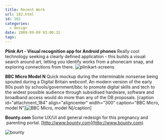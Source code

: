 ```yaml
---
title: Recent Work
url: 182.html
id: 182
categories:
  - design
date: 2009-09-09 03:00:32
tags:
---
```


**Plink Art - Visual recognition app for Android phones** Really cool technology seeking a clearly defined application - this builds a visual search around art, letting you identify works from a phonecam snap, and exploring connections from there. ![plinikart-screens](/wpimages/2009/09/plinikart-screens-300x300.jpg "plinikart-screens") 

**BBC Micro Model N** Quick mockup during the interminable nonsense being spouted during a Digital Britain webconf. An modern version of the early 80s push by schools/government/bbc to promote digital skills and tech to the widest possible audience through subsidised hardware, software and broadband access would do more than any of the DB proposals. \[caption id="attachment_184" align="aligncenter" width="300" caption="BBC Micro, model N"\]![BBC Micro, model N](/wpimages/2009/09/bbc-micro-model-n-300x260.jpg "bbc-micro-model-n")\[/caption\] 

**Bounty.com** Some UX/UI and general redesign for this pregnancy and  parenting portal. [http://www.bounty.com](http://www.bounty.com)

![bounty](/wpimages/2009/09/bounty.jpg "bounty")
